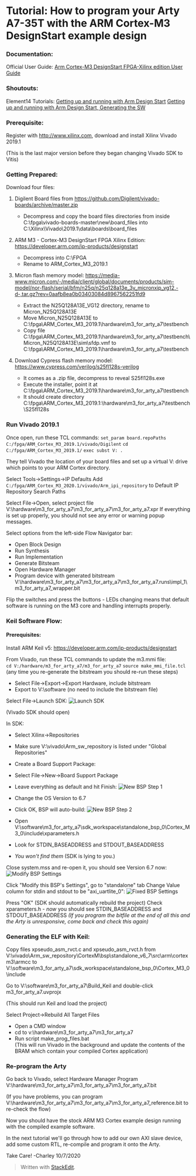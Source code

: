 # Tutorial: How to program your Arty A7-35T with the ARM Cortex-M3 DesignStart example design

  

### Documentation:

Official User Guide: [Arm Cortex-M3 DesignStart FPGA-Xilinx edition User Guide](https://developer.arm.com/documentation/101483/0000/example-software-design/software-update-flow/generating-bit-and-flash-files)

### Shoutouts:

Element14 Tutorials:
[Getting up and running with Arm Design Start](https://www.element14.com/community/blogs/Exploring_the_Programmable_World/2018/11/19/getting-up-and-running-with-arm-design-start)
 [Getting up and running with Arm Design Start, Generating the SW](https://www.element14.com/community/blogs/Exploring_the_Programmable_World/2018/12/19/getting-up-and-running-with-arm-design-start-generating-the-sw)

  

### Prerequisite:
Register with http://www.xilinx.com, download and install Xilinx Vivado 2019.1

(This is the last major version before they began changing Vivado SDK to Vitis)

   
### Getting Prepared:
Download four files:

1. Digilent Board files from https://github.com/Digilent/vivado-boards/archive/master.zip
	- Decompress and copy the board files directories from inside
	C:\fpga\vivado-boards-master\new\board_files
	into
	C:\Xilinx\Vivado\2019.1\data\boards\board_files

2. ARM M3 - Cortex-M3 DesignStart FPGA Xilinx Edition:  https://developer.arm.com/ip-products/designstart
	- Decompress into C:\FPGA
	- Rename to ARM_Cortex_M3_2019.1
  
3. Micron flash memory model:  https://media-www.micron.com/-/media/client/global/documents/products/sim-model/nor-flash/serial/bfm/n25q/n25q128a13e_3v_micronxip_vg12,-d-,tar.gz?rev=0aafb8ea0b03403084d8967562251fd9
	- Extract the N25Q128A13E_VG12 directory, rename to Micron_N25Q128A13E
	- Move Micron_N25Q128A13E to C:\fpga\ARM_Cortex_M3_2019.1\hardware\m3_for_arty_a7\testbench
	- Copy file C:\fpga\ARM_Cortex_M3_2019.1\hardware\m3_for_arty_a7\testbench\Micron_N25Q128A13E\sim\sfdp.vmf
		to
		C:\fpga\ARM_Cortex_M3_2019.1\hardware\m3_for_arty_a7\testbench

 4. Download Cypress flash memory model:  https://www.cypress.com/verilog/s25fl128s-verilog
	- It comes as a <number>.zip file, decompress to reveal S25fl128s.exe
	- Execute the installer, point it at C:\fpga\ARM_Cortex_M3_2019.1\hardware\m3_for_arty_a7\testbench
	- It should create directory C:\fpga\ARM_Cortex_M3_2019.1:\hardware\m3_for_arty_a7\testbench\S25fl128s

### Run Vivado 2019.1

Once open, run these TCL commands:
	```set_param board.repoPaths C:/fpga/ARM_Cortex_M3_2019.1/vivado/Digilent```
	```cd C:/fpga/ARM_Cortex_M3_2019.1/```
	```exec subst V: .```

They tell Vivado the location of your board files and set up a virtual V: drive which points to your ARM Cortex directory. 

Select Tools->Settings->IP Defaults
Add ```C:/fpga/ARM_Cortex_M3_2020.1/vivado/Arm_ipi_repository``` to Default IP Repository Search Paths

Select File->Open, select project file V:\hardware\m3_for_arty_a7\m3_for_arty_a7\m3_for_arty_a7.xpr
If everything is set up properly, you should not see any error or warning popup messages.

Select options from the left-side Flow Navigator bar: 
-   Open Block Design
-   Run Synthesis
-   Run Implementation
-   Generate Bitsteam
-   Open Hardware Manager
-   Program device with generated bitstream V:\hardware\m3_for_arty_a7\m3_for_arty_a7\m3_for_arty_a7.runs\impl_1\m3_for_arty_a7_wrapper.bit

Flip the switches and press the buttons - LEDs changing means that default software is running on the M3 core and handling interrupts properly.


### Keil Software Flow:

#### Prerequisites:
Install ARM Keil v5:  https://developer.arm.com/ip-products/designstart

From Vivado, run these TCL commands to update the m3.mmi file:  
	```cd V:/hardware/m3_for_arty_a7/m3_for_arty_a7```
	```source make_mmi_file.tcl```
(any time you re-generate the bitstream you should re-run these steps)
-   Select File->Export->Export Hardware, include bitstream
-   Export to V:\software (no need to include the bitstream file)

Select File->Launch SDK:
![Launch SDK](img/1-Launch_SDK.png)

(Vivado SDK should open)

In SDK:
 - Select Xilinx->Repositories
- Make sure V:\vivado\Arm_sw_repository is listed under "Global Repositories"
- Create a Board Support Package:
- Select File->New->Board Support Package
- Leave everything as default and hit Finish:
![New BSP Step 1](img/2-New_BSP.png)

- Change the OS Version to 6.7
- Click OK, BSP will auto-build:
![New BSP Step 2](img/3-New_BSP2.png)

- Open V:\software\m3_for_arty_a7\sdk_workspace\standalone_bsp_0\Cortex_M3_0\include\xparameters.h
- Look for STDIN_BASEADDRESS and STDOUT_BASEADDRESS
- *You won't find them*
(SDK is lying to you.)

Close system.mss and re-open it, you should see Version 6.7 now:
![Modify BSP Settings](img/4-Modify_BSP_Settings.png)

Click "Modify this BSP's Settings", go to "standalone" tab
Change Value column for stdin and stdout to be "axi_uartlite_0":
![Fixed BSP Settings](img/5-Fixed_BSP_Settings.png)

Press "OK"
(SDK should automatically rebuild the project)
Check xparameters.h - *now* you should see STDIN_BASEADDRESS and STDOUT_BASEADDRESS
*(If you program the bitfile at the end of all this and the Arty is unresponsive, come back and check this again)*

### Generating the ELF with Keil:

Copy files xpseudo_asm_rvct.c and xpseudo_asm_rvct.h
from
V:\vivado\Arm_sw_repository\CortexM\bsp\standalone_v6_7\src\arm\cortexm3\armcc
to
V:\software\m3_for_arty_a7\sdk_workspace\standalone_bsp_0\Cortex_M3_0\include

Go to V:\software\m3_for_arty_a7\Build_Keil and double-click m3_for_arty_a7.uvprojx

(This should run Keil and load the project)
  
Select Project->Rebuild All Target Files

- Open a CMD window
- cd to v:\hardware\m3_for_arty_a7\m3_for_arty_a7
- Run script make_prog_files.bat  
(This will run Vivado in the background and update the contents of the BRAM which contain your compiled Cortex application)

### Re-program the Arty

Go back to Vivado, select Hardware Manager
Program V:\hardware\m3_for_arty_a7\m3_for_arty_a7\m3_for_arty_a7.bit

(If you have problems, you can program V:\hardware\m3_for_arty_a7\m3_for_arty_a7\m3_for_arty_a7_reference.bit to re-check the flow)

Now you should have the stock ARM M3 Cortex example design running with the compiled example software.

In the next tutorial we'll go through how to add our own AXI slave device, add some custom RTL, re-compile and program it onto the Arty. 

Take Care!
-Charley
10/7/2020



> Written with [StackEdit](https://stackedit.io/).